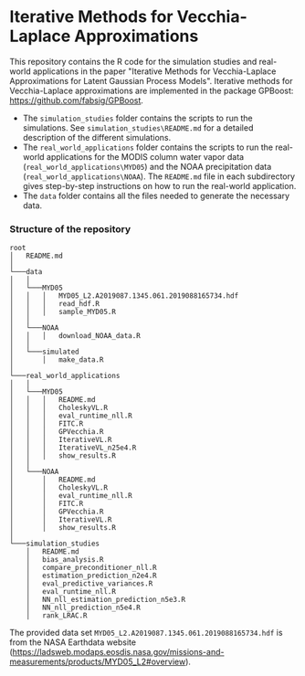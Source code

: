 # Iterative Methods for Vecchia-Laplace Approximations

This repository contains the R code for the simulation studies and real-world applications in the paper "Iterative Methods for Vecchia-Laplace Approximations for Latent Gaussian Process Models". Iterative methods for Vecchia-Laplace approximations are implemented in the package GPBoost: <https://github.com/fabsig/GPBoost>.

* The `simulation_studies` folder contains the scripts to run the simulations. See `simulation_studies\README.md` for a detailed description of the different simulations.
* The `real_world_applications` folder contains the scripts to run the real-world applications for the MODIS column water vapor data (`real_world_applications\MYD05`) and the NOAA precipitation data (`real_world_applications\NOAA`). The `README.md` file in each subdirectory gives step-by-step instructions on how to run the real-world application.
* The `data` folder contains all the files needed to generate the necessary data.

### Structure of the repository
```
root
│   README.md
│
└───data
│   │
│   └───MYD05
│   │   │   MYD05_L2.A2019087.1345.061.2019088165734.hdf
│   │   │   read_hdf.R
│   │   │   sample_MYD05.R
│   │
│   └───NOAA
│   │   │   download_NOAA_data.R
│   │
│   └───simulated
│       │   make_data.R
│
└───real_world_applications
│   │
│   └───MYD05
│   │   │   README.md
│   │   │   CholeskyVL.R
│   │   │   eval_runtime_nll.R
│   │   │   FITC.R
│   │   │   GPVecchia.R
│   │   │   IterativeVL.R
│   │   │   IterativeVL_n25e4.R
│   │   │   show_results.R 
│   │
│   └───NOAA
│       │   README.md
│       │   CholeskyVL.R
│       │   eval_runtime_nll.R
│       │   FITC.R
│       │   GPVecchia.R
│       │   IterativeVL.R
│       │   show_results.R  
│
└───simulation_studies
    │   README.md
    │   bias_analysis.R
    │   compare_preconditioner_nll.R
    │   estimation_prediction_n2e4.R
    │   eval_predictive_variances.R
    │   eval_runtime_nll.R
    │   NN_nll_estimation_prediction_n5e3.R
    │   NN_nll_prediction_n5e4.R
    │   rank_LRAC.R
```
The provided data set `MYD05_L2.A2019087.1345.061.2019088165734.hdf` is from the NASA Earthdata website (<https://ladsweb.modaps.eosdis.nasa.gov/missions-and-measurements/products/MYD05_L2#overview>). 